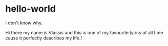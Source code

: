 # hello-world
I don't know why.

Hi there my name is Vlassis and this is one of my favourite lyrics of all time 
cause it perfectly describes my life.!
